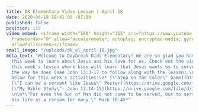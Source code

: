 ```yaml
---
title: DK Elementary Video Lesson | April 18
date: 2020-04-18 19:41:00 -07:00
published: false
position: 115
video_embed: <iframe width="560" height="315" src="https://www.youtube.com/embed/PJm1mNbEfU4"
  frameborder="0" allow="accelerometer; autoplay; encrypted-media; gyroscope; picture-in-picture"
  allowfullscreen></iframe>
small_image: "/uploads/dk_el_april-18.jpg"
meta_text: "Welcome to Daybreak Kids Elementary! We are so glad you have joined us
  this week to learn about Jesus and his love for us. Check out the video above for
  this week's lesson where kids will learn that Jesus wants us to serve and love others
  the way he does (see John 13:3-17 to follow along with the lesson).\n\n#### Click
  below for this week's activities:\n* [\"Step on the Color\" Game](https://drive.google.com/file/d/1eY3xE75Ca6PGBdwVRsLgwB6mNq9T4nbL/view?usp=sharing)\n*
  [\"I can be a servant like Jesus\" Poster](https://drive.google.com/file/d/1X4_CHHMcxIXuJTrygTfbpNgYCX0Zj_R6/view?usp=sharing)\n*
  [\"My Bible Study\"- John 13:14-15](https://drive.google.com/file/d/1xTlaRv8suApx13sMnggGE4JTWMhRAVTY/view?usp=sharing)\n
  \n\n*\"For even the Son of Man did not come to be served, but to serve, and to give
  his life as a ransom for many.\" Mark 10:45*"
---
```


